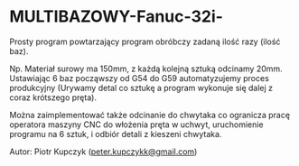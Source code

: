 # MULTIBAZOWY-Fanuc-32i-

Prosty program powtarzający program obróbczy zadaną ilość razy (ilość baz).

Np. Materiał surowy ma 150mm, z każdą kolejną sztuką odcinamy 20mm. Ustawiając 6 baz począwszy od G54 do G59 automatyzujemy
proces produkcyjny (Urywamy detal co sztukę a program wykonuje się dalej z coraz krótszego pręta). 

Można zaimplementować także odcinanie do chwytaka co ogranicza pracę operatora maszyny CNC do włożenia pręta w uchwyt, uruchomienie programu na 6 sztuk,
i odbiór detali z kieszeni chwytaka.

Autor: Piotr Kupczyk (peter.kupczykk@gmail.com)

